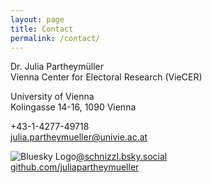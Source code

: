 ```yaml
---
layout: page
title: Contact
permalink: /contact/
---
```



<p>Dr. Julia Partheymüller<br/>
Vienna Center for Electoral Research (VieCER)<p/>

<p>University of Vienna<br/>
Kolingasse 14-16, 1090 Vienna<p/>

<p><i class="fas fa-phone-square"></i> +43-1-4277-49718<br/>
<i class="fas fa-envelope"></i>  <a href="mailto:julia.partheymueller@univie.ac.at"> julia.partheymueller@univie.ac.at</a><br/>

<p>  <img src="https://upload.wikimedia.org/wikipedia/commons/7/7a/Bluesky_Logo.svg" alt="Bluesky Logo" class="bluesky-icon"><a href="https://bsky.app/profile/schnizzl.bsky.social">@schnizzl.bsky.social</a><br/>
<i class="fab fa-github"></i>  <a href="https://github.com/juliapartheymueller">github.com/juliapartheymueller</a><br/>
